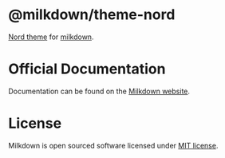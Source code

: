 # @milkdown/theme-nord

[Nord theme](https://www.nordtheme.com/) for [milkdown](https://milkdown.dev/).

# Official Documentation

Documentation can be found on the [Milkdown website](https://milkdown.dev/theme-nord).

# License

Milkdown is open sourced software licensed under [MIT license](https://github.com/Saul-Mirone/milkdown/blob/main/LICENSE).
